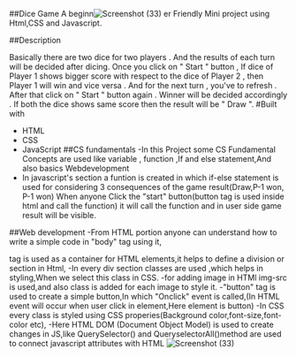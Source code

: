 ##Dice Game
 A beginn![Screenshot (33)](https://user-images.githubusercontent.com/100128956/196253003-91b7c51e-be92-45e2-88d6-05215f5ebca5.png)
er Friendly Mini project using Html,CSS and Javascript.
 
 ##Description
 
 Basically there are two dice for two players . And the results of each turn will be decided after dicing. Once you click on " Start " button , If dice of Player 1 shows bigger score with respect to the dice of Player 2 , then Player 1 will win and vice versa . And for the next turn , you've to refresh . After that click on " Start " button again . Winner will be decided accordingly . If both the dice shows same score then the result will be " Draw ".
 #Built with
 - HTML
 - CSS
 - JavaScript
 ##CS fundamentals
 -In this Project some CS Fundamental Concepts are used like variable , function ,If and else statement,And also basics Webdevelopment
- In javascript's section a funtion is created in which  if-else statement is used for considering 3 consequences of the game result(Draw,P-1 won, P-1 won)
 When anyone Click the "start" button(button tag is used inside html and call the function) it will call the function and in user side game result will be visible.
 
 ##Web development
 -From HTML portion anyone can understand how to write a simple code in "body" tag using it, <div> tag is used as a container for HTML elements,it helps to define a division or section in Html,
 -In every div section classes are used ,which helps in styling,When we select this class in CSS.
 -for adding image in HTMl img-src is used,and also class is added for each image to style it.
 -"button" tag is used to create a simple button,In which "Onclick" event is called,(In HTML event will occur when user click in element,Here element is button)
 -In CSS every class is styled using CSS properies(Background color,font-size,font-color etc),
 -Here HTML DOM (Document Object Model) is used to create changes in JS,like QuerySelector() and QueryselectorAll()method are used to connect javascript attributes with HTML
 ![Screenshot (33)](https://user-images.githubusercontent.com/100128956/196253108-2c757369-5e2c-4ef0-b589-1df4452de47e.png)

 
 
 
 
 


